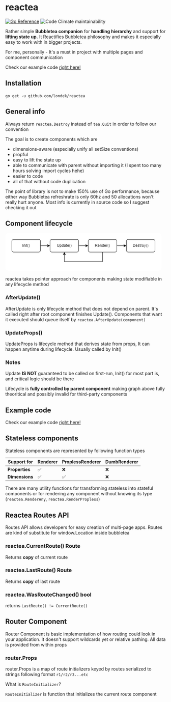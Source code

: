 # reactea

[![Go Reference](https://pkg.go.dev/badge/github.com/londek/reactea.svg)](https://pkg.go.dev/github.com/londek/reactea)
![Code Climate maintainability](https://img.shields.io/codeclimate/maintainability-percentage/Londek/reactea)

Rather simple **Bubbletea companion** for **handling hierarchy** and support for **lifting state up.**
It Reactifies Bubbletea philosophy and makes it especially easy to work with in bigger projects.

For me, personally - It's a must in project with multiple pages and component communication

Check our example code [right here!](/example)

## Installation

`go get -u github.com/londek/reactea`

## General info

Always return `reactea.Destroy` instead of `tea.Quit` in order to follow our convention

The goal is to create components which are

- dimensions-aware (especially unify all setSize conventions)
- propful
- easy to lift the state up
- able to communicate with parent without importing it (I spent too many hours solving import cycles hehe)
- easier to code
- all of that without code duplication

The point of library is not to make 150% use of Go performance, because either way Bubbletea refreshrate is only 60hz and 50 allocations won't really hurt anyone.
Most info is currently in source code so I suggest checking it out

## Component lifecycle

<img alt="Component lifecycle image"
    style="background-color: white; padding: 20px; border-radius: 10px;"
    src=".github/lifecycle-diagram.png">

reactea takes pointer approach for components
making state modifiable in any lifecycle method

### AfterUpdate()

AfterUpdate is only lifecycle method that does not depend on parent. It's called right after root component finishes Update(). Components that want it executed should queue itself by `reactea.AfterUpdate(component)`

### UpdateProps()

UpdateProps is lifecycle method that derives state from props, It can happen anytime during lifecycle. Usually called by Init()

### Notes

Update **IS NOT** guaranteed to be called on first-run, Init() for most part is, and critical logic should be there

Lifecycle is **fully controlled by parent component** making graph above fully theoritical and possibly invalid for third-party components

## Example code

Check our example code [right here!](/example)

## Stateless components

Stateless components are represented by following function types

| Support for    | Renderer | ProplessRenderer | DumbRenderer |
|----------------|----------|------------------|--------------|
| **Properties** | ✅        | ❌                | ❌            |
| **Dimensions** | ✅        | ✅                | ❌            |

There are many utility functions for transforming stateless into stateful components or for rendering any component without knowing its type (`reactea.RenderAny`, `reactea.RenderPropless`)

## Reactea Routes API

Routes API allows developers for easy creation of multi-page apps.
Routes are kind of substitute for window.Location inside bubbletea

### reactea.CurrentRoute() Route

Returns **copy** of current route

### reactea.LastRoute() Route

Returns **copy** of last route

### reactea.WasRouteChanged() bool

returns `LastRoute() != CurrentRoute()`

## Router Component

Router Component is basic implementation of how routing could look in your application.
It doesn't support wildcards yet or relative pathing. All data is provided from within props

### router.Props

router.Props is a map of route initializers keyed by routes serialized to strings following format `r1/r2/r3...etc`

What is `RouteInitializer`?

`RouteInitializer` is function that initializes the current route component
